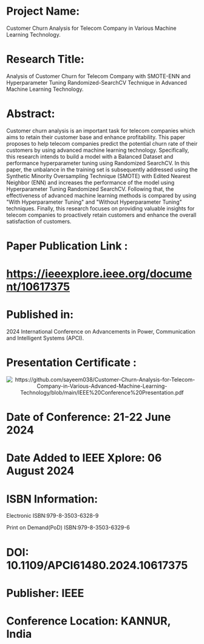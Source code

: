 # Project Name:
Customer Churn Analysis for Telecom Company in Various Machine Learning Technology.

# Research Title:
Analysis of Customer Churn for Telecom Company with SMOTE-ENN and Hyperparameter Tuning Randomized-SearchCV Technique in Advanced Machine Learning Technology.

# Abstract:
Customer churn analysis is an important task for telecom companies which aims to retain their customer base and enhance profitability. This paper proposes to help telecom companies predict the potential churn rate of their customers by using advanced machine learning technology. Specifically, this research intends to build a model with a Balanced Dataset and performance hyperparameter tuning using Randomized SearchCV. In this paper, the unbalance in the training set is subsequently addressed using the Synthetic Minority Oversampling Technique (SMOTE) with Edited Nearest Neighbor (ENN) and increases the performance of the model using Hyperparameter Tuning Randomized SearchCV. Following that, the effectiveness of advanced machine learning methods is compared by using "With Hyperparameter Tuning" and "Without Hyperparameter Tuning" techniques. Finally, this research focuses on providing valuable insights for telecom companies to proactively retain customers and enhance the overall satisfaction of customers.

# Paper Publication Link :
# https://ieeexplore.ieee.org/document/10617375

# Published in:
2024 International Conference on Advancements in Power, Communication and Intelligent Systems (APCI).

# Presentation Certificate : 
<div align="center">
  <img src=".png" alt="https://github.com/sayeem038/Customer-Churn-Analysis-for-Telecom-Company-in-Various-Advanced-Machine-Learning-Technology/blob/main/IEEE%20Conference%20Presentation.pdf" />
</div>

# Date of Conference: 21-22 June 2024
# Date Added to IEEE Xplore: 06 August 2024
# ISBN Information:

Electronic ISBN:979-8-3503-6328-9

Print on Demand(PoD) ISBN:979-8-3503-6329-6

# DOI: 10.1109/APCI61480.2024.10617375
# Publisher: IEEE
# Conference Location: KANNUR, India

